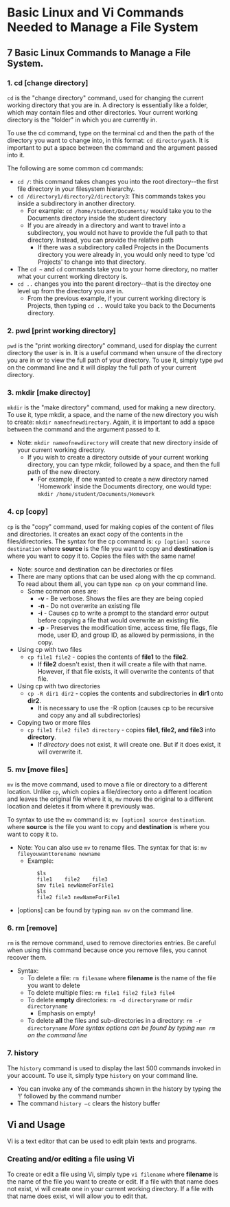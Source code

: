 # **Basic Linux and Vi Commands Needed to Manage a File System**

## 7 Basic Linux Commands to Manage a File System.

### **1. cd [change directory]** 

`cd` is the "change directory" command, used for changing the current working directory that you are in. A directory is essentially like a folder, which may contain files and other directories. Your current working directory is the "folder" in which you are currently in.

To use the cd command, type on the terminal cd and then the path of the directory you want to change into, in this format: `cd directorypath`. It is important to put a space between the command and the argument passed into it.

The following are some common cd commands:
* `cd /`: this command takes changes you into the root directory--the first file directory in your filesystem hierarchy.
* `cd /directory1/directory2/directory3`: This commands takes you inside a subdirectory in another directory.
    * For example: `cd /home/student/Documents/` would take you to the Documents directory inside the student directory
    * If you are already in a directory and want to travel into a subdirectory, you would not have to provide the full path to that directory. Instead, you can provide the relative path
        * If there was a subdirectory called Projects in the Documents directory you were already in, you would only need to type 'cd Projects' to change into that directory.
* The `cd ~` and `cd` commands take you to your home directory, no matter what your current working directory is.
* `cd ..` changes you into the parent directory--that is the directoy one level up from the directory you are in.
    * From the previous example, if your current working directory is Projects, then typing `cd ..` would take you back to the Documents directory.

### **2. pwd [print working directory]**

`pwd` is the "print working directory" command, used for display the current directory the user is in. It is a useful command when unsure of the directory you are in or to view the full path of your directory. To use it, simply type `pwd` on the command line and it will display the full path of your current directory.

### **3. mkdir [make directoy]**

`mkdir` is the "make directory" command, used for making a new directory. To use it, type mkdir, a space, and the name of the new directory you wish to create: `mkdir nameofnewdirectory`. Again, it is important to add a space between the command and the argument passed to it. 
* Note: `mkdir nameofnewdirectory` will create that new directory inside of your current working directory.
   * If you wish to create a directory outside of your current working directory, you can type mkdir, followed by a space, and then the full path of the new directory. 
       * For example, if one wanted to create a new directory named 'Homework' inside the Documents directory, one would type: `mkdir /home/student/Documents/Homework`

### **4. cp [copy]**

`cp` is the "copy" command, used for making copies of the content of files and directories. It creates an exact copy of the contents in the files/directories. The syntax for the cp command is: `cp [option] source destination` where **source** is the file you want to copy and **destination** is where you want to copy it to. Copies the files with the same name!
* Note: source and destination can be directories or files
* There are many options that can be used along with the cp command. To read about them all, you can type `man cp` on your command line. 
   * Some common ones are:
      * **-v** - Be verbose. Shows the files are they are being copied
      * **-n** - Do not overwrite an existing file
      * **-i** - Causes cp to write a prompt to the standard error output before copying a file that would overwrite an existing file.
     * **-p** - Preserves the modification time, access time, file flags, file mode, user ID, and group ID, as allowed by permissions, in the copy.
* Using cp with two files
   * `cp file1 file2` - copies the contents of **file1** to the **file2**. 
      * If **file2** doesn't exist, then it will create a file with that name. However, if that file exists, it will overwrite the contents of that file.
* Using cp with two directories
   * `cp -R dir1 dir2` - copies the contents and subdirectories in **dir1** onto **dir2**. 
      * It is necessary to use the -R option (causes cp to be recursive and copy any and all subdirectories)   
* Copying two or more files
   * `cp file1 file2 file3 directory` - copies **file1, file2, and file3** into **directory**.
      * If *directory* does not exist, it will create one. But if it does exist, it will overwrite it.
      
 ### **5. mv [move files]**
 
`mv` is the move command, used to move a file or directory to a different location. Unlike `cp`, which copies a file/directory onto a different location and leaves the original file where it is, `mv` moves the original to a different location and deletes it from where it previously was. 

To syntax to use the `mv` command is: `mv [option] source destination`. where **source** is the file you want to copy and **destination** is where you want to copy it to.
* Note: You can also use `mv` to rename files. The syntax for that is: `mv fileyouwanttorename newname`
   * Example:
      ```
         $ls
         file1    file2    file3
         $mv file1 newNameForFile1
         $ls
         file2 file3 newNameForFile1
      ```
* [options] can be found by typing `man mv` on the command line.

### **6. rm [remove]**

`rm` is the remove command, used to remove directories entries. Be careful when using this command because once you remove files, you cannot recover them.
* Syntax:
   * To delete a file: `rm filename` where **filename** is the name of the file you want to delete
   * To delete multiple files: `rm file1 file2 file3 file4`
   * To delete **empty** directories: `rm -d directoryname` or `rmdir directoryname`
      * Emphasis on empty!
   * To delete **all** the files and sub-directories in a directory: `rm -r directoryname`
*More syntax options can be found by typing `man rm` on the command line*


### 7. history

The `history` command is used to display the last 500 commands invoked in your account. To use it, simply type `history` on your command line.
* You can invoke any of the commands shown in the history by typing the ‘!’ followed by the command number
* The command `history –c` clears the history buffer


## Vi and Usage

Vi is a text editor that can be used to edit plain texts and programs.

### Creating and/or editing a file using Vi
To create or edit a file using Vi, simply type ```vi filename``` where **filename** is the name of the file you want to create or edit. If a file with that name does not exist, vi will create one in your current working directory. If a file with that name does exist, vi will allow you to edit that.

